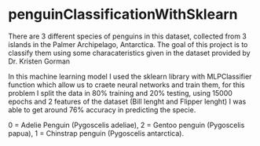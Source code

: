 # penguinClassificationWithSklearn
There are 3 different species of penguins in this dataset, collected from 3 islands in the Palmer Archipelago, Antarctica. The goal of this project is to classify them using some characateristics given in the dataset provided by  Dr. Kristen Gorman 

In this machine learning model I used the sklearn library with MLPClassifier function which allow us to craete neural networks and train them, for this problem I split the data in 80% training and 20% testing, using 15000 epochs and 2 features of the dataset (Bill lenght and Flipper lenght) I was able to get around 76% accuracy in predicting the specie.

0 = Adelie Penguin (Pygoscelis adeliae), 
2 = Gentoo penguin (Pygoscelis papua), 
1 = Chinstrap penguin (Pygoscelis antarctica).
